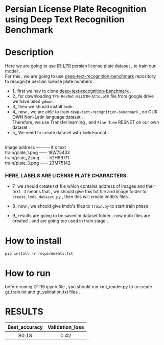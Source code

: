 # Persian License Plate Recognition using Deep Text Recognition Benchmark

# Description 
Here we are going to use [IR-LPR](https://github.com/mut-deep/IR-LPR) persian license plate dataset , to train our model . <br/>
For this , we are going to use [deep-text-recognition-benchmark](https://github.com/clovaai/deep-text-recognition-benchmark/tree/master) repository to recognize persian license plate numbers . 

+ 1_ first we hav to clone [deep-text-recognition-benchmark](https://github.com/clovaai/deep-text-recognition-benchmark/tree/master) .
+ 2_ for downloading `TPS-ResNet-BiLSTM-Attn.pth` file from google drive we have used  `gdown`.
+ 3_ then we should install `lmdb` .
+ 4_ now , we are able to train  `deep-text-recognition-benchmark` , on OUR OWN Non-Latin language dataset . <br/>
Therefore, we use Transfer learning , and `Fine Tune` RESNET on our own dataset . 
+ 5_ We need to create dataset with `lmdb` Format . 
<br/>
image address  -------  it's text <br/>
train/plate_1.png ----  18W75433 <br/>
train/plate_2.png ----  52H96711 <br/>
train/plate_3.png ----  23M75142 <br/>

### **HERE, LABELS ARE LICENSE PLATE CHARACTERS**.


+ 7_ we should create txt file which contains address of images and their text . it means that , we should give this txt file and  image folder to `create_lmdb_dataset.py` , then this will create lmdb's files . 
+ 8_ now , we should give lmdb's files to `train.py` to start train phase . 

+ 9_ results are going to be saved in dataset folder .
now mdb files are created . and are going too used in train stage .

# How to install 
```
pip install -r requirements.txt
```
# How to run 
before runnig DTRB.ipynb file , you should run xml_reader.py to to create gt_train.txt and gt_validation.txt files .

# RESULTS 

  | Best_accuracy | Validation_loss |
  | :---: | :---: |
  | 80.18 |  0.42 |



